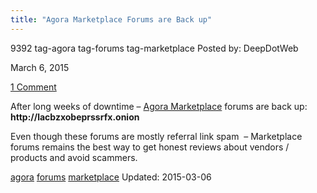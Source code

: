 ```yaml
---
title: "Agora Marketplace Forums are Back up"
---
```


9392 tag-agora tag-forums tag-marketplace
Posted by: DeepDotWeb 

<span>March 6, 2015</span>

<span><a href="/2015/03/06/agora-marketplace-forums-are-back-up/#comments">1 Comment</a></span>


<p>After long weeks of downtime &#8211; <a href="http://www.deepdotweb.com/marketplace-directory/listing/agora-market">Agora Marketplace</a> forums are back up: <strong>http://lacbzxobeprssrfx.onion</strong></p>
<p>Even though these forums are mostly referral link spam  &#8211; Marketplace forums remains the best way to get honest reviews about vendors / products and avoid scammers.</p>
</div>
<a href="/tag/agora/" rel="tag">agora</a> <a href="/tag/forums/" rel="tag">forums</a> <a href="/tag/marketplace/" rel="tag">marketplace</a></span> 
Updated: 2015-03-06